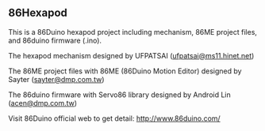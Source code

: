 86Hexapod
-----------

This is a 86Duino hexapod project including mechanism, 86ME project files,
 and 86duino firmware (.ino).

The hexapod mechanism designed by UFPATSAI (ufpatsai@ms11.hinet.net)

The 86ME project files with 86ME (86Duino Motion Editor) designed by Sayter (sayter@dmp.com.tw)

The 86duino firmware with Servo86 library designed by Android Lin (acen@dmp.com.tw)

Visit 86Duino official web to get detail: http://www.86duino.com/
